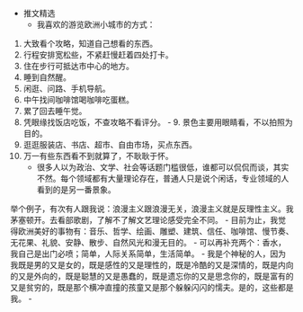 - 推文精选
    - 我喜欢的游览欧洲小城市的方式：

1. 大致看个攻略，知道自己想看的东西。
2. 行程安排宽松些，不紧赶慢赶着四处打卡。
3. 住在步行可抵达市中心的地方。
4. 睡到自然醒。
5. 闲逛、问路、手机导航。
6. 中午找间咖啡馆喝咖啡吃蛋糕。
7. 累了回去睡午觉。
8. 凭眼缘找饭店吃饭，不查攻略不看评分。
        - 9. 景色主要用眼睛看，不以拍照为目的。
10. 逛逛服装店、书店、超市、自由市场，买点东西。
11. 万一有些东西看不到就算了，不耿耿于怀。
    - 很多人以为政治、文学、社会等话题门槛很低，谁都可以侃侃而谈，其实不然。每个领域都有大量理论存在，普通人只是说个闲话，专业领域的人看到的是另一番景象。

举个例子，有次有人跟我说：浪漫主义跟浪漫无关，浪漫主义就是反理性主义。我茅塞顿开。去看部歌剧，了解不了解文艺理论感受完全不同。
    - 目前为止，我觉得欧洲美好的事物有：音乐、哲学、绘画、雕塑、建筑、信任、咖啡馆、慢节奏、无花果、礼貌、安静、散步、自然风光和漫无目的。
        - 可以再补充两个：香水，我自己是出门必喷；简单，人际关系简单，生活简单。
    - 我是个神秘的人，因为我既是男的又是女的，既是感性的又是理性的，既是冷酷的又是深情的，既是内向的又是外向的，既是聪慧的又是愚蠢的，既是遗忘你的又是思念你的，既是富有的又是贫穷的，既是那个横冲直撞的孩童又是那个躲躲闪闪的懦夫。是的，这些都是我。
    - 
